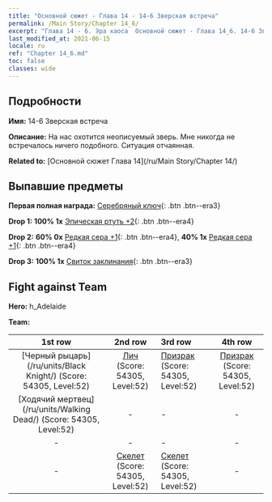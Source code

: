 ```yaml
---
title: "Основной сюжет - Глава 14 - 14-6 Зверская встреча"
permalink: /Main Story/Chapter 14_6/
excerpt: "Глава 14 - 6. Эра хаоса  Основной сюжет - Глава 14_6. 14-6 Зверская встреча"
last_modified_at: 2021-06-15
locale: ru
ref: "Chapter 14_6.md"
toc: false
classes: wide
---
```


## Подробности

 **Имя:** 14-6 Зверская встреча

 **Описание:** На нас охотится неописуемый зверь. Мне никогда не встречалось ничего подобного. Ситуация отчаянная.

 **Related to:** [Основной сюжет Глава 14](/ru/Main Story/Chapter 14/)

## Выпавшие предметы

 **Первая полная награда:** [Серебряный ключ](/ItemsRU/con_693/){: .btn .btn--era3}

 **Drop 1:** **100% 1x** [Эпическая ртуть +2](/ItemsRU/mat_49/){: .btn .btn--era4}

 **Drop 2:** **60% 0x** [Редкая сера +1](/ItemsRU/mat_43/){: .btn .btn--era4}, **40% 1x** [Редкая сера +1](/ItemsRU/mat_43/){: .btn .btn--era4}

 **Drop 3:** **100% 1x** [Свиток заклинания](/ItemsRU/con_694/){: .btn .btn--era3}


## Fight against Team
 **Hero:** h_Adelaide

 **Team:**


  | 1st row | 2nd row | 3rd row | 4th row |
  |:----:|:----:|:----|:----:|
  | [Черный рыцарь](/ru/units/Black Knight/) (Score: 54305, Level:52)  | [Лич](/ru/units/Lich/) (Score: 54305, Level:52)  | [Призрак](/ru/units/Wight/) (Score: 54305, Level:52)  | [Призрак](/ru/units/Wight/) (Score: 54305, Level:52)  |
  | [Ходячий мертвец](/ru/units/Walking Dead/) (Score: 54305, Level:52)  | - | - | - |
  | - | - | - | - |
  | - | [Скелет](/ru/units/Skeleton/) (Score: 54305, Level:52)  | [Скелет](/ru/units/Skeleton/) (Score: 54305, Level:52)  | - |


